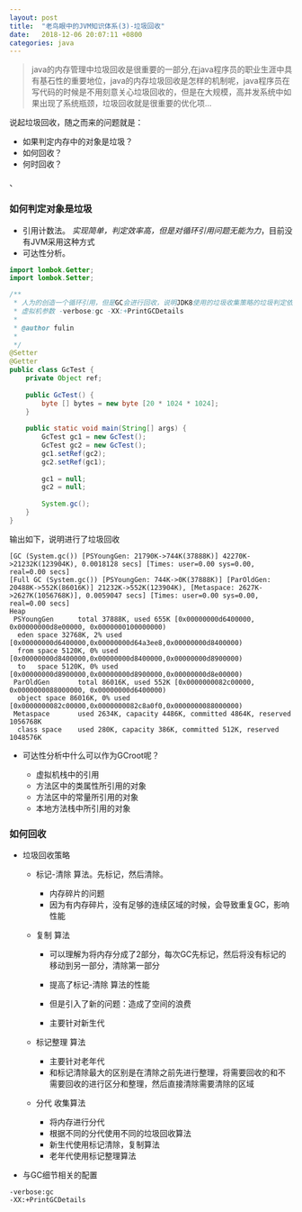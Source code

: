 ```yaml
---
layout: post
title:  "老鸟眼中的JVM知识体系(3)-垃圾回收"
date:	2018-12-06 20:07:11 +0800
categories: java
---
```


> java的内存管理中垃圾回收是很重要的一部分,在java程序员的职业生涯中具有基石性的重要地位，java的内存垃圾回收是怎样的机制呢，java程序员在写代码的时候是不用刻意关心垃圾回收的，但是在大规模，高并发系统中如果出现了系统瓶颈，垃圾回收就是很重要的优化项...

说起垃圾回收，随之而来的问题就是：

* 如果判定内存中的对象是垃圾？
* 如何回收？
* 何时回收？

、

### 如何判定对象是垃圾

* 引用计数法。 *实现简单，判定效率高，但是对循环引用问题无能为力*，目前没有JVM采用这种方式
* 可达性分析。

```java
import lombok.Getter;
import lombok.Setter;

/**
 * 人为的创造一个循环引用，但是GC会进行回收，说明JDK8使用的垃圾收集策略的垃圾判定依据不是引用计数法。
 * 虚拟机参数 -verbose:gc -XX:+PrintGCDetails
 * 
 * @author fulin
 *
 */
@Setter
@Getter
public class GcTest {
	private Object ref;
	
	public GcTest() {
		byte [] bytes = new byte [20 * 1024 * 1024];
	}
	
	public static void main(String[] args) {
		GcTest gc1 = new GcTest();
		GcTest gc2 = new GcTest();
		gc1.setRef(gc2);
		gc2.setRef(gc1);
		
		gc1 = null;
		gc2 = null;
		
		System.gc();
	}
}
```

输出如下，说明进行了垃圾回收

```
[GC (System.gc()) [PSYoungGen: 21790K->744K(37888K)] 42270K->21232K(123904K), 0.0018128 secs] [Times: user=0.00 sys=0.00, real=0.00 secs] 
[Full GC (System.gc()) [PSYoungGen: 744K->0K(37888K)] [ParOldGen: 20488K->552K(86016K)] 21232K->552K(123904K), [Metaspace: 2627K->2627K(1056768K)], 0.0059047 secs] [Times: user=0.00 sys=0.00, real=0.00 secs] 
Heap
 PSYoungGen      total 37888K, used 655K [0x00000000d6400000, 0x00000000d8e00000, 0x0000000100000000)
  eden space 32768K, 2% used [0x00000000d6400000,0x00000000d64a3ee8,0x00000000d8400000)
  from space 5120K, 0% used [0x00000000d8400000,0x00000000d8400000,0x00000000d8900000)
  to   space 5120K, 0% used [0x00000000d8900000,0x00000000d8900000,0x00000000d8e00000)
 ParOldGen       total 86016K, used 552K [0x0000000082c00000, 0x0000000088000000, 0x00000000d6400000)
  object space 86016K, 0% used [0x0000000082c00000,0x0000000082c8a0f0,0x0000000088000000)
 Metaspace       used 2634K, capacity 4486K, committed 4864K, reserved 1056768K
  class space    used 280K, capacity 386K, committed 512K, reserved 1048576K
```

* 可达性分析中什么可以作为GCroot呢？

  * 虚拟机栈中的引用
  * 方法区中的类属性所引用的对象
  * 方法区中的常量所引用的对象
  * 本地方法栈中所引用的对象

  

### 如何回收

* 垃圾回收策略

  * 标记-清除 算法。先标记，然后清除。

    * 内存碎片的问题
    * 因为有内存碎片，没有足够的连续区域的时候，会导致重复GC，影响性能

  * 复制 算法

    * 可以理解为将内存分成了2部分，每次GC先标记，然后将没有标记的移动到另一部分，清除第一部分

    * 提高了标记-清除 算法的性能
    * 但是引入了新的问题：造成了空间的浪费
    * 主要针对新生代

  * 标记整理 算法

    * 主要针对老年代
    * 和标记清除最大的区别是在清除之前先进行整理，将需要回收的和不需要回收的进行区分和整理，然后直接清除需要清除的区域

  * 分代 收集算法

    * 将内存进行分代
    * 根据不同的分代使用不同的垃圾回收算法
    * 新生代使用标记清除，复制算法
    * 老年代使用标记整理算法

* 与GC细节相关的配置

```
-verbose:gc
-XX:+PrintGCDetails
```

